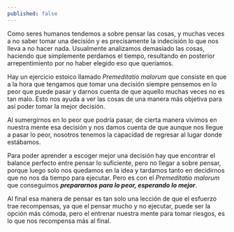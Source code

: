 ```yaml
---
published: false
---
```

Como seres humanos tendemos a sobre pensar las cosas, y muchas veces a no saber tomar una decisión y es precisamente la indecisión lo que nos lleva a no hacer nada. Usualmente analizamos demasiado las cosas, haciendo que simplemente perdamos el tiempo, resultando en posterior arrepentimiento por no haber elegido eso que queríamos.

Hay un ejercicio estoico llamado _Premeditatio malorum_ que consiste en que a la hora que tengamos que tomar una decisión siempre pensemos en lo peor que puede pasar y darnos cuenta de que aquello muchas veces no es tan malo. Esto nos ayuda a ver las cosas de una manera más objetiva para así poder tomar la mejor decisión.

Al sumergirnos en lo peor que podría pasar, de cierta manera vivimos en nuestra mente esa decisión y nos damos cuenta de que aunque nos llegue a pasar lo peor, nosotros tenemos la capacidad de regresar al lugar donde estábamos.

Para poder aprender a escoger mejor una decisión hay que encontrar el balance perfecto entre pensar lo suficiente, pero no llegar a sobre pensar, porque luego solo nos quedamos en la idea y tardamos tanto en decidirnos que no nos da tiempo para ejecutar. Pero es con el _Premeditatio malorum_ que conseguimos _**prepararnos para lo peor, esperando lo mejor**_.

Al final esa manera de pensar es tan solo una lección de que el esfuerzo trae recompensas, ya que el pensar mucho y no ejecutar, puede ser la opción más cómoda, pero el entrenar nuestra mente para tomar riesgos, es lo que nos recompensa más al final.




